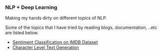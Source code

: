 ### NLP + Deep Learning
Making my hands dirty on different topics of NLP.

Some of the topics that I have tried by reading blogs, documentation, ..etc are listed below.
- [Sentiment Classification on IMDB Dataset](https://github.com/Abhishekmamidi123/NLP/tree/master/Sentiment_Classification_LSTM)
- [Character Level Text Generation](https://github.com/Abhishekmamidi123/NLP/tree/master/Text_Generation_LSTM)
